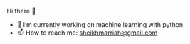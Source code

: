 Hi there 👋

- 🔭 I’m currently working on machine learning with python
- 📫 How to reach me: sheikhmarriah@gmail.com


